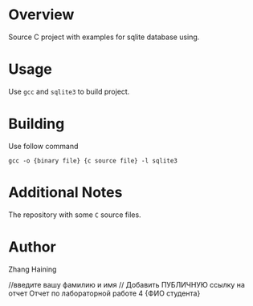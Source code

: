 # Overview

Source C project with examples for sqlite database using.

# Usage

Use `gcc` and `sqlite3` to build project.

# Building

Use follow command

```
gcc -o {binary file} {c source file} -l sqlite3
```

# Additional Notes

The repository with some `C` source files.

# Author

Zhang Haining

//введите вашу фамилию и имя
// Добавить ПУБЛИЧНУЮ ссылку на отчет Отчет по лабораторной работе 4
{ФИО студента}
